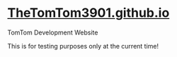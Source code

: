 # [TheTomTom3901.github.io](https://TheTomTom3901.github.io)

TomTom Development Website

This is for testing purposes only at the current time!